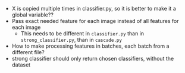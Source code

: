 - X is copied multiple times in classifier.py, so it is better to make it a global variable??
- Pass exact needed feature for each image instead of all features for each image
  - This needs to be different in `classifier.py` than in `strong_classifier.py`, than in `cascade.py`
- How to make processing features in batches, each batch from a different file?
- strong classifier should only return chosen classifiers, without the dataset